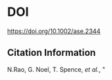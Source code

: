 # DOI
https://doi.org/10.1002/ase.2344

## Citation Information
N.Rao, G. Noel, T. Spence, *et al.*, "<Title Redacted>" in *Anatomical Sciences Education*, Abstract and poster presented, American Association for Anatomy, Washington, D.C., 2023, p. 1294, DOI: 10.1002/ase2344
